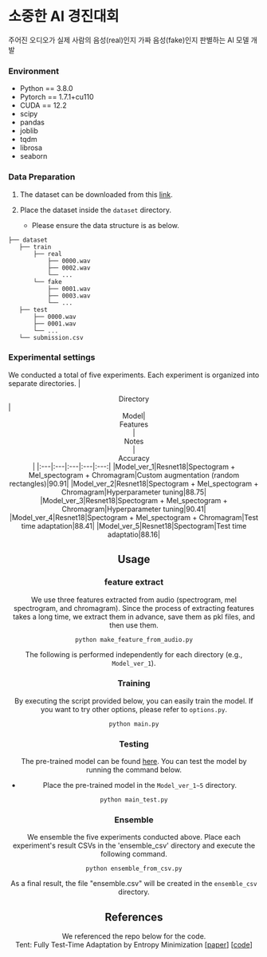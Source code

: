 # 소중한 AI 경진대회

주어진 오디오가 실제 사람의 음성(real)인지 가짜 음성(fake)인지 판별하는 AI 모델 개발

### Environment
* Python == 3.8.0
* Pytorch == 1.7.1+cu110
* CUDA == 12.2
* scipy
* pandas
* joblib
* tqdm
* librosa
* seaborn


### Data Preparation
1. The dataset can be downloaded from this [link](https://www.kaggle.com/competitions/hbnu-fake-audio-detection-competition).
   
2. Place the dataset inside the `dataset` directory.
   * Please ensure the data structure is as below.
   
~~~~
├── dataset
   ├── train
       ├── real
           ├── 0000.wav
           ├── 0002.wav
           └── ...
       └── fake
           ├── 0001.wav
           ├── 0003.wav
           └── ...
   ├── test
       ├── 0000.wav
       ├── 0001.wav
       └── ...
   └── submission.csv
~~~~

### Experimental settings
We conducted a total of five experiments. Each experiment is organized into separate directories.
|<center>Directory</center>|<center>Model|<center>Features</center>|<center>Notes</center>|<center>Accuracy</center>|
|:---|:---|:---|:---|:---:|
|Model_ver_1|Resnet18|Spectogram + Mel_spectogram + Chromagram|Custom augmentation (random rectangles)|90.91|
|Model_ver_2|Resnet18|Spectogram + Mel_spectogram + Chromagram|Hyperparameter tuning|88.75|
|Model_ver_3|Resnet18|Spectogram + Mel_spectogram + Chromagram|Hyperparameter tuning|90.41|
|Model_ver_4|Resnet18|Spectogram + Mel_spectogram + Chromagram|Test time adaptation|88.41|
|Model_ver_5|Resnet18|Spectogram|Test time adaptatio|88.16|

## Usage
### feature extract
We use three features extracted from audio (spectrogram, mel spectrogram, and chromagram).
Since the process of extracting features takes a long time, we extract them in advance, save them as pkl files, and then use them.
~~~~
python make_feature_from_audio.py
~~~~

The following is performed independently for each directory (e.g., `Model_ver_1`).

### Training
By executing the script provided below, you can easily train the model.
If you want to try other options, please refer to `options.py`.

~~~~
python main.py
~~~~

### Testing
The pre-trained model can be found [here](https://drive.google.com/file/d/1ybT3-Syq_BeLZRaX2ptI-XmgVuadeJZV/view?usp=sharing).
You can test the model by running the command below.
* Place the pre-trained model in the `Model_ver_1~5` directory.

~~~~
python main_test.py
~~~~

### Ensemble
We ensemble the five experiments conducted above. Place each experiment's result CSVs in the 'ensemble_csv' directory and execute the following command.

~~~~
python ensemble_from_csv.py
~~~~

As a final result, the file "ensemble.csv" will be created in the `ensemble_csv` directory.

## References
We referenced the repo below for the code.   
Tent: Fully Test-Time Adaptation by Entropy Minimization [[paper](https://openreview.net/forum?id=uXl3bZLkr3c)] [[code](https://github.com/DequanWang/tent)]   
